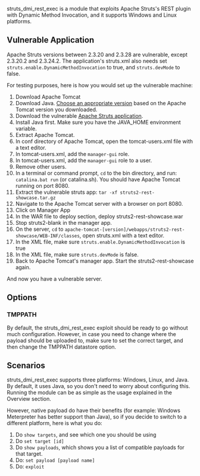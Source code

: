struts_dmi_rest_exec is a module that exploits Apache Struts's REST plugin with Dynamic Method
Invocation, and it supports Windows and Linux platforms.

## Vulnerable Application

Apache Struts versions between 2.3.20 and 2.3.28 are vulnerable, except 2.3.20.2 and 2.3.24.2.
The application's struts.xml also needs set ```struts.enable.DynamicMethodInvocation``` to true,
and ```struts.devMode``` to false.

For testing purposes, here is how you would set up the vulnerable machine:

1. Download Apache Tomcat
2. Download Java. [Choose an appropriate version](http://tomcat.apache.org/whichversion.html) based on the Apache Tomcat version you downloaded.
3. Download the vulnerable [Apache Struts application](https://github.com/rapid7/metasploit-framework/files/300762/struts2-rest-showcase.tar.gz).
4. Install Java first. Make sure you have the JAVA_HOME environment variable.
5. Extract Apache Tomcat.
6. In conf directory of Apache Tomcat, open the tomcat-users.xml file with a text editor.
7. In tomcat-users.xml, add the ```manager-gui``` role.
8. In tomcat-users.xml, add the ```manager-gui``` role to a user.
9. Remove other users.
10. In a terminal or command prompt, ```cd``` to the bin directory, and run: ```catalina.bat run``` (or catalina.sh). You should have Apache Tomcat running on port 8080.
11. Extract the vulnerable struts app: ```tar -xf struts2-rest-showcase.tar.gz```
12. Navigate to the Apache Tomcat server with a browser on port 8080.
13. Click on Manager App
14. In the WAR file to deploy section, deploy struts2-rest-showcase.war
15. Stop struts2-blank in the manager app.
16. On the server, ```cd``` to ```apache-tomcat-[version]/webapps/struts2-rest-showcase/WEB-INF/classes```, open struts.xml with a text editor.
17. In the XML file, make sure ```struts.enable.DynamicMethodInvocation``` is true
18. In the XML file, make sure ```struts.devMode``` is false.
19. Back to Apache Tomcat's manager app. Start the struts2-rest-showcase again.

And now you have a vulnerable server.


## Options

### TMPPATH

By default, the struts_dmi_rest_exec exploit should be ready to go without much configuration. However,
in case you need to change where the payload should be uploaded to, make sure to set the correct
target, and then change the TMPPATH datastore option.

## Scenarios

struts_dmi_rest_exec supports three platforms: Windows, Linux, and Java. By default, it uses Java,
so you don't need to worry about configuring this. Running the module can be as simple as the usage
explained in the Overview section.

However, native payload do have their benefits (for example: Windows Meterpreter has better
support than Java), so if you decide to switch to a different platform, here is what you do:

1. Do ```show targets```, and see which one you should be using
2. Do ```set target [id]```
3. Do ```show payloads```, which shows you a list of compatible payloads for that target.
4. Do: ```set payload [payload name]```
5. Do: ```exploit```
